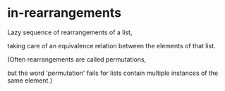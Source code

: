 # in-rearrangements

Lazy sequence of rearrangements of a list,

taking care of an equivalence relation between the elements of that list.

(Often rearrangements are called permutations,

but the word 'permutation' fails for lists contain multiple instances of the same element.)
